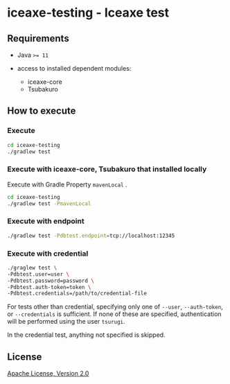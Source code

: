 # iceaxe-testing - Iceaxe test

## Requirements

* Java `>= 11`

* access to installed dependent modules:
  * iceaxe-core
  * Tsubakuro

## How to execute

### Execute

```bash
cd iceaxe-testing
./gradlew test
```

### Execute with iceaxe-core, Tsubakuro that installed locally

Execute with Gradle Property `mavenLocal` .

```bash
cd iceaxe-testing
./gradlew test -PmavenLocal
```

### Execute with endpoint

```bash
./gradlew test -Pdbtest.endpoint=tcp://localhost:12345
```

### Execute with credential

```bash
./graglew test \
-Pdbtest.user=user \
-Pdbtest.password=password \
-Pdbtest.auth-token=token \
-Pdbtest.credentials=/path/to/credential-file
```

For tests other than credential, specifying only one of `--user`, `--auth-token`, or `--credentials` is sufficient. If none of these are specified, authentication will be performed using the user `tsurugi`.

In the credential test, anything not specified is skipped.

## License

[Apache License, Version 2.0](http://www.apache.org/licenses/LICENSE-2.0)

